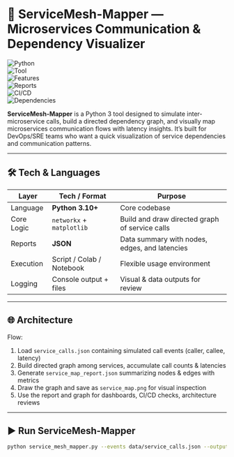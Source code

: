 # 🚀 ServiceMesh-Mapper — Microservices Communication & Dependency Visualizer

![Python](https://img.shields.io/badge/Python-3.10%2B-blue.svg?logo=python&logoColor=white)  
![Tool](https://img.shields.io/badge/Dependency-Visualizer-FF5252.svg?logo=network)  
![Features](https://img.shields.io/badge/Features-Call%20Graph%20%26%20Latency-4CAF50.svg?logo=chart-line&logoColor=white)  
![Reports](https://img.shields.io/badge/Reports-JSON-2196F3.svg?logo=json)  
![CI/CD](https://img.shields.io/badge/CI/CD-Ready-2088FF.svg?logo=githubactions)  
![Dependencies](https://img.shields.io/badge/Dependencies-networkx%20%26%20matplotlib-green.svg?logo=python)

**ServiceMesh-Mapper** is a Python 3 tool designed to simulate inter-microservice calls, build a directed dependency graph, and visually map microservices communication flows with latency insights. It’s built for DevOps/SRE teams who want a quick visualization of service dependencies and communication patterns.

------

## 🛠 Tech & Languages

| Layer       | Tech / Format             | Purpose                                     |
|-------------|---------------------------|---------------------------------------------|
| Language    | **Python 3.10+**          | Core codebase                               |
| Core Logic  | `networkx` + `matplotlib` | Build and draw directed graph of service calls |
| Reports     | **JSON**                  | Data summary with nodes, edges, and latencies |
| Execution   | Script / Colab / Notebook | Flexible usage environment                  |
| Logging     | Console output + files    | Visual & data outputs for review             |

---

## 🌐 Architecture

Flow:  
1. Load `service_calls.json` containing simulated call events (caller, callee, latency)  
2. Build directed graph among services, accumulate call counts & latencies  
3. Generate `service_map_report.json` summarizing nodes & edges with metrics  
4. Draw the graph and save as `service_map.png` for visual inspection  
5. Use the report and graph for dashboards, CI/CD checks, architecture reviews  

---

## ▶️ Run ServiceMesh-Mapper

```bash
python service_mesh_mapper.py --events data/service_calls.json --output data/service_map_report.json
